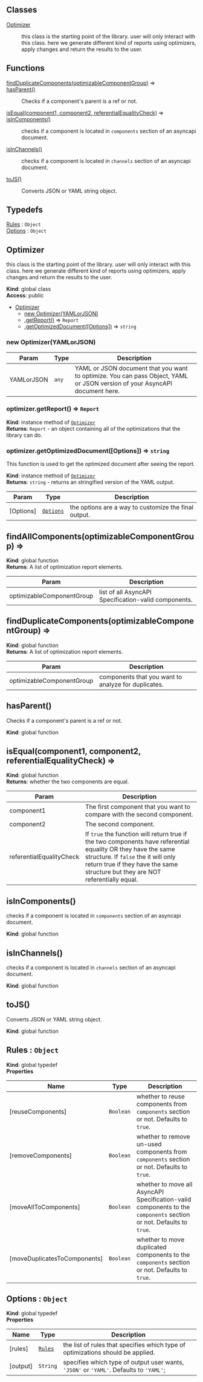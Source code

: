## Classes

<dl>
<dt><a href="#Optimizer">Optimizer</a></dt>
<dd><p>this class is the starting point of the library.
user will only interact with this class. here we generate different kind of reports using optimizers, apply changes and return the results to the user.</p>
</dd>
</dl>

## Functions

<dl>
<dt><a href="#findDuplicateComponents">findDuplicateComponents(optimizableComponentGroup)</a> ⇒</dt>
<dd></dd>
<dt><a href="#hasParent">hasParent()</a></dt>
<dd><p>Checks if a component&#39;s parent is a ref or not.</p>
</dd>
<dt><a href="#isEqual">isEqual(component1, component2, referentialEqualityCheck)</a> ⇒</dt>
<dd></dd>
<dt><a href="#isInComponents">isInComponents()</a></dt>
<dd><p>checks if a component is located in <code>components</code> section of an asyncapi document.</p>
</dd>
<dt><a href="#isInChannels">isInChannels()</a></dt>
<dd><p>checks if a component is located in <code>channels</code> section of an asyncapi document.</p>
</dd>
<dt><a href="#toJS">toJS()</a></dt>
<dd><p>Converts JSON or YAML string object.</p>
</dd>
</dl>

## Typedefs

<dl>
<dt><a href="#Rules">Rules</a> : <code>Object</code></dt>
<dd></dd>
<dt><a href="#Options">Options</a> : <code>Object</code></dt>
<dd></dd>
</dl>

<a name="Optimizer"></a>

## Optimizer
this class is the starting point of the library.
user will only interact with this class. here we generate different kind of reports using optimizers, apply changes and return the results to the user.

**Kind**: global class  
**Access**: public  

* [Optimizer](#Optimizer)
    * [new Optimizer(YAMLorJSON)](#new_Optimizer_new)
    * [.getReport()](#Optimizer+getReport) ⇒ <code>Report</code>
    * [.getOptimizedDocument([Options])](#Optimizer+getOptimizedDocument) ⇒ <code>string</code>

<a name="new_Optimizer_new"></a>

### new Optimizer(YAMLorJSON)

| Param | Type | Description |
| --- | --- | --- |
| YAMLorJSON | <code>any</code> | YAML or JSON document that you want to optimize. You can pass Object, YAML or JSON version of your AsyncAPI document here. |

<a name="Optimizer+getReport"></a>

### optimizer.getReport() ⇒ <code>Report</code>
**Kind**: instance method of [<code>Optimizer</code>](#Optimizer)  
**Returns**: <code>Report</code> - an object containing all of the optimizations that the library can do.  
<a name="Optimizer+getOptimizedDocument"></a>

### optimizer.getOptimizedDocument([Options]) ⇒ <code>string</code>
This function is used to get the optimized document after seeing the report.

**Kind**: instance method of [<code>Optimizer</code>](#Optimizer)  
**Returns**: <code>string</code> - returns an stringified version of the YAML output.  

| Param | Type | Description |
| --- | --- | --- |
| [Options] | [<code>Options</code>](#Options) | the options are a way to customize the final output. |

<a name="findAllComponents"></a>

## findAllComponents(optimizableComponentGroup) ⇒
**Kind**: global function  
**Returns**: A list of optimization report elements.  

| Param | Description |
| --- | --- |
| optimizableComponentGroup | list of all AsyncAPI Specification-valid components. |

<a name="findDuplicateComponents"></a>

## findDuplicateComponents(optimizableComponentGroup) ⇒
**Kind**: global function  
**Returns**: A list of optimization report elements.  

| Param | Description |
| --- | --- |
| optimizableComponentGroup | components that you want to analyze for duplicates. |

<a name="hasParent"></a>

## hasParent()
Checks if a component's parent is a ref or not.

**Kind**: global function  
<a name="isEqual"></a>

## isEqual(component1, component2, referentialEqualityCheck) ⇒
**Kind**: global function  
**Returns**: whether the two components are equal.  

| Param | Description |
| --- | --- |
| component1 | The first component that you want to compare with the second component. |
| component2 | The second component. |
| referentialEqualityCheck | If `true` the function will return true if the two components have referential equality OR they have the same structure. If `false` the it will only return true if they have the same structure but they are NOT referentially equal. |

<a name="isInComponents"></a>

## isInComponents()
checks if a component is located in `components` section of an asyncapi document.

**Kind**: global function  
<a name="isInChannels"></a>

## isInChannels()
checks if a component is located in `channels` section of an asyncapi document.

**Kind**: global function  
<a name="toJS"></a>

## toJS()
Converts JSON or YAML string object.

**Kind**: global function  
<a name="Rules"></a>

## Rules : <code>Object</code>
**Kind**: global typedef  
**Properties**

| Name | Type | Description |
| --- | --- | --- |
| [reuseComponents] | <code>Boolean</code> | whether to reuse components from `components` section or not. Defaults to `true`. |
| [removeComponents] | <code>Boolean</code> | whether to remove un-used components from `components` section or not. Defaults to `true`. |
| [moveAllToComponents] | <code>Boolean</code> | whether to move all AsyncAPI Specification-valid components to the `components` section or not. Defaults to `true`. |
| [moveDuplicatesToComponents] | <code>Boolean</code> | whether to move duplicated components to the `components` section or not. Defaults to `true`. |

<a name="Options"></a>

## Options : <code>Object</code>
**Kind**: global typedef  
**Properties**

| Name | Type | Description |
| --- | --- | --- |
| [rules] | [<code>Rules</code>](#Rules) | the list of rules that specifies which type of optimizations should be applied. |
| [output] | <code>String</code> | specifies which type of output user wants, `'JSON'` or `'YAML'`. Defaults to `'YAML'`; |
